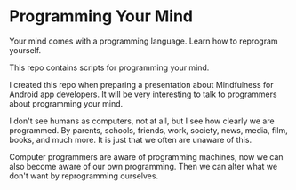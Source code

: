 # Programming Your Mind

Your mind comes with a programming language. Learn how to reprogram yourself.

This repo contains scripts for programming your mind.

I created this repo when preparing a presentation about Mindfulness for Android app developers. It will be very interesting to talk to programmers about programming your mind. 

I don't see humans as computers, not at all, but I see how clearly we are programmed. By parents, schools, friends, work, society, news, media, film, books, and much more. It is just that we often are unaware of this. 

Computer programmers are aware of programming machines, now we can also become aware of our own programming. Then we can alter what we don't want by reprogramming ourselves.
